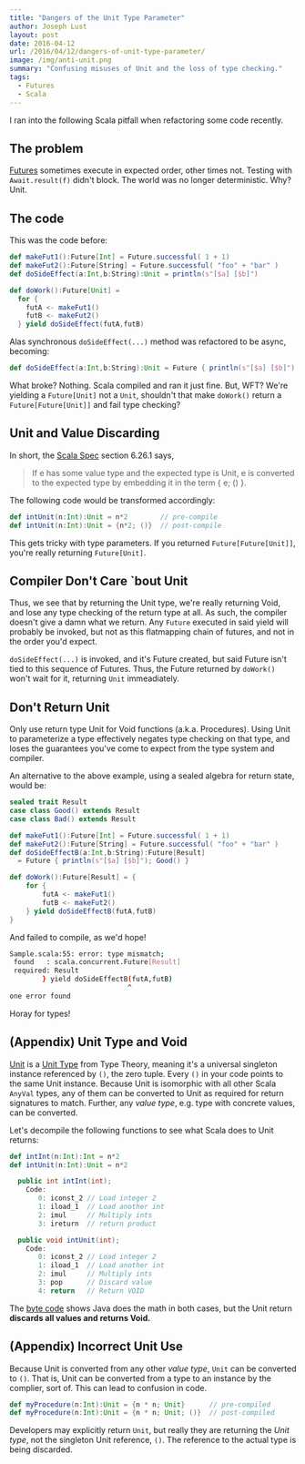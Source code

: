 ```yaml
---
title: "Dangers of the Unit Type Parameter"
author: Joseph Lust
layout: post
date: 2016-04-12
url: /2016/04/12/dangers-of-unit-type-parameter/
image: /img/anti-unit.png
summary: "Confusing misuses of Unit and the loss of type checking."
tags:
  - Futures
  - Scala
---
```


I ran into the following Scala pitfall when refactoring some code recently.

## The problem
[Futures][1] sometimes execute in expected order, other times not. Testing with `Await.result(f)` didn't block. The world was no longer deterministic. Why? Unit.

## The code

This was the code before:

```scala
def makeFut1():Future[Int] = Future.successful( 1 + 1) 
def makeFut2():Future[String] = Future.successful( "foo" + "bar" )
def doSideEffect(a:Int,b:String):Unit = println(s"[$a] [$b]")

def doWork():Future[Unit] = 
  for {
    futA <- makeFut1()
    futB <- makeFut2()
  } yield doSideEffect(futA,futB)
```

Alas synchronous `doSideEffect(...)` method was refactored to be async, becoming:

```scala
def doSideEffect(a:Int,b:String):Unit = Future { println(s"[$a] [$b]") }
```

What broke? Nothing. Scala compiled and ran it just fine. But, WFT? We're yielding a `Future[Unit]` not a `Unit`, shouldn't that make `doWork()` return a `Future[Future[Unit]]` and fail type checking?

## Unit and Value Discarding

In short, the [Scala Spec][5] section 6.26.1 says,

>If e has some value type and the expected type is Unit, e is converted
to the expected type by embedding it in the term { e; () }.

The following code would be transformed accordingly:

```scala
def intUnit(n:Int):Unit = n*2        // pre-compile
def intUnit(n:Int):Unit = {n*2; ()}  // post-compile
```

This gets tricky with type parameters. If you returned `Future[Future[Unit]]`, you're really returning `Future[Unit]`.


## Compiler Don't Care `bout Unit

Thus, we see that by returning the Unit type, we're really returning Void, and lose any type checking of the return type at all. As such, the compiler doesn't give a damn what we return.  Any `Future` executed in said yield will probably be invoked, but not as this flatmapping chain of futures, and not in the order you'd expect. 

`doSideEffect(...)` is invoked, and it's Future created, but said Future isn't tied to this sequence of Futures. Thus, the Future returned by `doWork()` won't wait for it, returning `Unit` immeadiately.

## Don't Return Unit

Only use return type Unit for Void functions (a.k.a. Procedures). Using Unit to parameterize a type effectively negates type checking on that type, and loses the guarantees you've come to expect from the type system and compiler.

An alternative to the above example, using a sealed algebra for return state, would be:

```scala
sealed trait Result
case class Good() extends Result
case class Bad() extends Result

def makeFut1():Future[Int] = Future.successful( 1 + 1) 
def makeFut2():Future[String] = Future.successful( "foo" + "bar" )
def doSideEffectB(a:Int,b:String):Future[Result] 
  = Future { println(s"[$a] [$b]"); Good() }

def doWork():Future[Result] = {
    for {
        futA <- makeFut1()
        futB <- makeFut2()
    } yield doSideEffectB(futA,futB)
}
```

And failed to compile, as we'd hope!

```bash
Sample.scala:55: error: type mismatch;
 found   : scala.concurrent.Future[Result]
 required: Result
        } yield doSideEffectB(futA,futB)
                             ^
one error found
```
Horay for types!

## (Appendix) Unit Type and Void

[Unit][3] is a [Unit Type][2] from Type Theory, meaning it's a universal singleton instance referenced by `()`, the zero tuple. Every `()` in your code points to the same Unit instance. Because Unit is isomorphic with all other Scala `AnyVal` types, any of them can be converted to Unit as required for return signatures to match. Further, any *value type*, e.g. type with concrete values, can be converted.

Let's decompile the following functions to see what Scala does to Unit returns:

```scala
def intInt(n:Int):Int = n*2
def intUnit(n:Int):Unit = n*2
```

```java
  public int intInt(int);
    Code:
       0: iconst_2 // Load integer 2
       1: iload_1  // Load another int
       2: imul     // Multiply ints 
       3: ireturn  // return product

```

```java
  public void intUnit(int);
    Code:
       0: iconst_2 // Load integer 2
       1: iload_1  // Load another int
       2: imul     // Multiply ints 
       3: pop      // Discard value
       4: return   // Return VOID
```

The [byte code][4] shows Java does the math in both cases, but the Unit return **discards all values and returns Void.**

## (Appendix) Incorrect Unit Use

Because Unit is converted from any other *value type*, `Unit` can be converted to `()`. That is, Unit can be converted from a type to an instance by the complier, sort of. This can lead to confusion in code. 

```scala
def myProcedure(n:Int):Unit = {n * n; Unit}      // pre-compiled
def myProcedure(n:Int):Unit = {n * n; Unit; ()}  // post-compiled
```

Developers may explicitly return `Unit`, but really they are returning the *Unit type*, not the singleton Unit reference, `()`. The reference to the actual type is being discarded.

 [1]: http://docs.scala-lang.org/overviews/core/futures.html#futures
 [2]: https://en.wikipedia.org/wiki/Unit_type
 [3]: http://www.scala-lang.org/files/archive/nightly/docs/library/index.html#scala.Unit$
 [4]: https://en.wikipedia.org/wiki/Java_bytecode_instruction_listings
 [5]: http://www.scala-lang.org/docu/files/ScalaReference.pdf
 
 